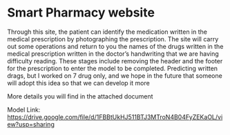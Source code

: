 # Smart Pharmacy website
Through this site, the patient can identify the medication written in the medical prescription by photographing the prescription. The site will carry out some operations and return to you the names of the drugs written in the medical prescription written in the doctor’s handwriting that we are having difficulty reading. These stages include removing the header and the footer for the prescription to enter the model to be completed. Predicting written drags, but I worked on 7 drug only, and we hope in the future that someone will adopt this idea so that we can develop it more

More details you will find in the attached document

Model Link: https://drive.google.com/file/d/1FBBtUkHJ511BTJ3MTroN4B04FyZEKaOL/view?usp=sharing

